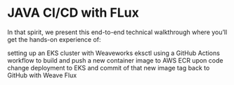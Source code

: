 # JAVA CI/CD with FLux 

In that spirit, we present this end-to-end technical walkthrough where you’ll get the hands-on experience of:

setting up an EKS cluster with Weaveworks eksctl
using a GitHub Actions workflow to build and push a new container image to AWS ECR upon code change
deployment to EKS and commit of that new image tag back to GitHub with Weave Flux

####
####


